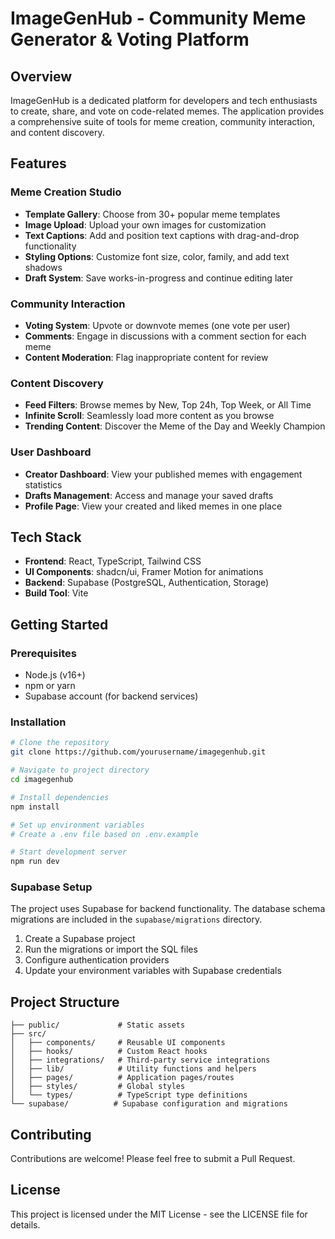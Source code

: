 # ImageGenHub - Community Meme Generator & Voting Platform

## Overview

ImageGenHub is a dedicated platform for developers and tech enthusiasts to create, share, and vote on code-related memes. The application provides a comprehensive suite of tools for meme creation, community interaction, and content discovery.

## Features

### Meme Creation Studio
- **Template Gallery**: Choose from 30+ popular meme templates
- **Image Upload**: Upload your own images for customization
- **Text Captions**: Add and position text captions with drag-and-drop functionality
- **Styling Options**: Customize font size, color, family, and add text shadows
- **Draft System**: Save works-in-progress and continue editing later

### Community Interaction
- **Voting System**: Upvote or downvote memes (one vote per user)
- **Comments**: Engage in discussions with a comment section for each meme
- **Content Moderation**: Flag inappropriate content for review

### Content Discovery
- **Feed Filters**: Browse memes by New, Top 24h, Top Week, or All Time
- **Infinite Scroll**: Seamlessly load more content as you browse
- **Trending Content**: Discover the Meme of the Day and Weekly Champion

### User Dashboard
- **Creator Dashboard**: View your published memes with engagement statistics
- **Drafts Management**: Access and manage your saved drafts
- **Profile Page**: View your created and liked memes in one place

## Tech Stack

- **Frontend**: React, TypeScript, Tailwind CSS
- **UI Components**: shadcn/ui, Framer Motion for animations
- **Backend**: Supabase (PostgreSQL, Authentication, Storage)
- **Build Tool**: Vite

## Getting Started

### Prerequisites
- Node.js (v16+)
- npm or yarn
- Supabase account (for backend services)

### Installation

```bash
# Clone the repository
git clone https://github.com/yourusername/imagegenhub.git

# Navigate to project directory
cd imagegenhub

# Install dependencies
npm install

# Set up environment variables
# Create a .env file based on .env.example

# Start development server
npm run dev
```

### Supabase Setup

The project uses Supabase for backend functionality. The database schema migrations are included in the `supabase/migrations` directory.

1. Create a Supabase project
2. Run the migrations or import the SQL files
3. Configure authentication providers
4. Update your environment variables with Supabase credentials

## Project Structure

```
├── public/             # Static assets
├── src/
│   ├── components/     # Reusable UI components
│   ├── hooks/          # Custom React hooks
│   ├── integrations/   # Third-party service integrations
│   ├── lib/            # Utility functions and helpers
│   ├── pages/          # Application pages/routes
│   ├── styles/         # Global styles
│   └── types/          # TypeScript type definitions
└── supabase/          # Supabase configuration and migrations
```

## Contributing

Contributions are welcome! Please feel free to submit a Pull Request.

## License

This project is licensed under the MIT License - see the LICENSE file for details.

